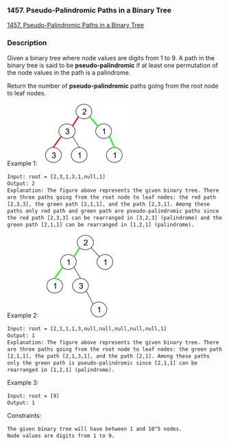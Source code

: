 ### 1457. Pseudo-Palindromic Paths in a Binary Tree

[1457. Pseudo-Palindromic Paths in a Binary Tree](https://leetcode.com/problems/pseudo-palindromic-paths-in-a-binary-tree/)

### Description

Given a binary tree where node values are digits from 1 to 9. A path in the binary tree is said to be **pseudo-palindromic** if at least one permutation of the node values in the path is a palindrome.

Return the number of **pseudo-palindromic** paths going from the root node to leaf nodes.

 

Example 1:
![](./imgs/palindromic_paths_1.png)
```
Input: root = [2,3,1,3,1,null,1]
Output: 2 
Explanation: The figure above represents the given binary tree. There are three paths going from the root node to leaf nodes: the red path [2,3,3], the green path [2,1,1], and the path [2,3,1]. Among these paths only red path and green path are pseudo-palindromic paths since the red path [2,3,3] can be rearranged in [3,2,3] (palindrome) and the green path [2,1,1] can be rearranged in [1,2,1] (palindrome).
```
Example 2:
![](./imgs/palindromic_paths_2.png)
```
Input: root = [2,1,1,1,3,null,null,null,null,null,1]
Output: 1 
Explanation: The figure above represents the given binary tree. There are three paths going from the root node to leaf nodes: the green path [2,1,1], the path [2,1,3,1], and the path [2,1]. Among these paths only the green path is pseudo-palindromic since [2,1,1] can be rearranged in [1,2,1] (palindrome).
```
Example 3:
```
Input: root = [9]
Output: 1
```

Constraints:
```
The given binary tree will have between 1 and 10^5 nodes.
Node values are digits from 1 to 9.
```

